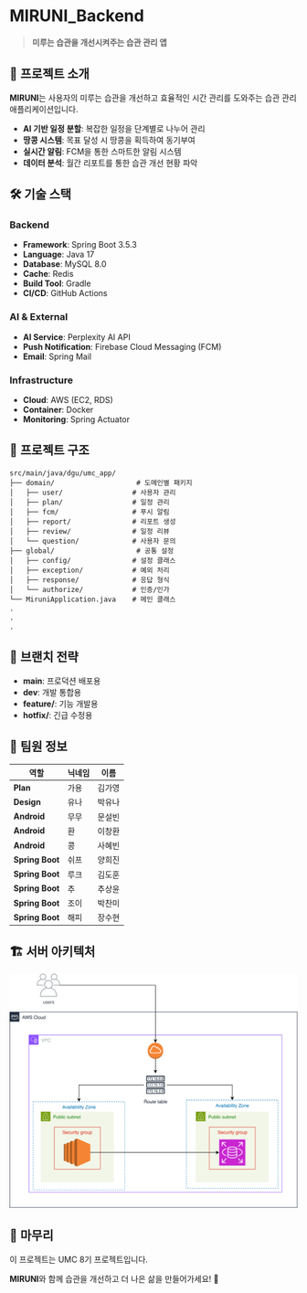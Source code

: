 # MIRUNI_Backend

> **미루는 습관을 개선시켜주는 습관 관리 앱** 

## 📱 프로젝트 소개

**MIRUNI**는 사용자의 미루는 습관을 개선하고 효율적인 시간 관리를 도와주는 습관 관리 애플리케이션입니다.

- **AI 기반 일정 분할**: 복잡한 일정을 단계별로 나누어 관리
- **땅콩 시스템**: 목표 달성 시 땅콩을 획득하여 동기부여
- **실시간 알림**: FCM을 통한 스마트한 알림 시스템
- **데이터 분석**: 월간 리포트를 통한 습관 개선 현황 파악

## 🛠️ 기술 스택

### Backend
- **Framework**: Spring Boot 3.5.3
- **Language**: Java 17
- **Database**: MySQL 8.0
- **Cache**: Redis
- **Build Tool**: Gradle
- **CI/CD**: GitHub Actions

### AI & External
- **AI Service**: Perplexity AI API
- **Push Notification**: Firebase Cloud Messaging (FCM)
- **Email**: Spring Mail

### Infrastructure
- **Cloud**: AWS (EC2, RDS)
- **Container**: Docker
- **Monitoring**: Spring Actuator

## 📁 프로젝트 구조

```
src/main/java/dgu/umc_app/
├── domain/                    # 도메인별 패키지
│   ├── user/                 # 사용자 관리
│   ├── plan/                 # 일정 관리
│   ├── fcm/                  # 푸시 알림
│   ├── report/               # 리포트 생성
│   ├── review/               # 일정 리뷰
│   └── question/             # 사용자 문의
├── global/                    # 공통 설정
│   ├── config/               # 설정 클래스
│   ├── exception/            # 예외 처리
│   ├── response/             # 응답 형식
│   └── authorize/            # 인증/인가
└── MiruniApplication.java    # 메인 클래스
.
.
.
```

## 🌿 브랜치 전략

- **main**: 프로덕션 배포용
- **dev**: 개발 통합용
- **feature/**: 기능 개발용
- **hotfix/**: 긴급 수정용

## 👥 팀원 정보

| 역할 | 닉네임 | 이름 |
|------|--------|------|
| **Plan** | 가용 | 김가영 |
| **Design** | 유나 | 박유나 |
| **Android** | 무무 | 문설빈 |
| **Android** | 환 | 이창환 |
| **Android** | 콩 | 사혜빈 |
| **Spring Boot** | 쉬프 | 양희진 |
| **Spring Boot** | 루크 | 김도훈 |
| **Spring Boot** | 추 | 추상윤 |
| **Spring Boot** | 조이 | 박찬미 |
| **Spring Boot** | 해피 | 장수현 |


## 🏗️ 서버 아키텍처

![Alt](image/umc-miruni_arc.png)

## 📄 마무리

이 프로젝트는 UMC 8기 프로젝트입니다.

**MIRUNI**와 함께 습관을 개선하고 더 나은 삶을 만들어가세요! 🌟